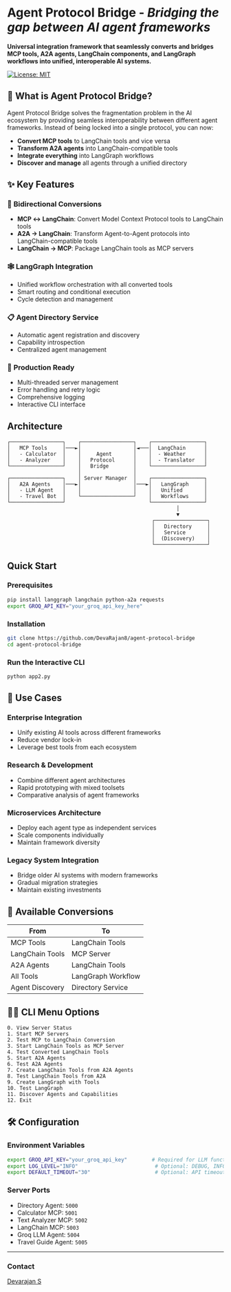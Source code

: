 # Agent Protocol Bridge - *Bridging the gap between AI agent frameworks* 
**Universal integration framework that seamlessly converts and bridges MCP tools, A2A agents, LangChain components, and LangGraph workflows into unified, interoperable AI systems.**

[![License: MIT](https://img.shields.io/badge/License-MIT-yellow.svg)](https://opensource.org/licenses/MIT)

## 🚀 What is Agent Protocol Bridge?

Agent Protocol Bridge solves the fragmentation problem in the AI ecosystem by providing seamless interoperability between different agent frameworks. Instead of being locked into a single protocol, you can now:

- **Convert MCP tools** to LangChain tools and vice versa
- **Transform A2A agents** into LangChain-compatible tools
- **Integrate everything** into LangGraph workflows
- **Discover and manage** all agents through a unified directory

## ✨ Key Features

### 🔄 **Bidirectional Conversions**
- **MCP ↔ LangChain**: Convert Model Context Protocol tools to LangChain tools
- **A2A → LangChain**: Transform Agent-to-Agent protocols into LangChain-compatible tools
- **LangChain → MCP**: Package LangChain tools as MCP servers

### 🕸️ **LangGraph Integration**
- Unified workflow orchestration with all converted tools
- Smart routing and conditional execution
- Cycle detection and management

### 📋 **Agent Directory Service**
- Automatic agent registration and discovery
- Capability introspection
- Centralized agent management

### 🔧 **Production Ready**
- Multi-threaded server management
- Error handling and retry logic
- Comprehensive logging
- Interactive CLI interface

##  Architecture

```
┌─────────────────┐    ┌─────────────────┐    ┌─────────────────┐
│   MCP Tools     │───►│                 │◄───│  LangChain      │
│   - Calculator  │    │     Agent       │    │  - Weather      │
│   - Analyzer    │    │   Protocol      │    │  - Translator   │
└─────────────────┘    │   Bridge        │    └─────────────────┘
                       │                 │
┌─────────────────┐    │ Server Manager  │    ┌─────────────────┐
│   A2A Agents    │───►│                 │───►│   LangGraph     │
│   - LLM Agent   │    │                 │    │   Unified       │
│   - Travel Bot  │    └─────────────────┘    │   Workflows     │
└─────────────────┘                           └─────────────────┘
                                                       │
                                                       ▼
                                               ┌─────────────────┐
                                               │   Directory     │
                                               │   Service       │
                                               │  (Discovery)    │
                                               └─────────────────┘
```

## Quick Start

### Prerequisites

```bash
pip install langgraph langchain python-a2a requests
export GROQ_API_KEY="your_groq_api_key_here"
```

### Installation

```bash
git clone https://github.com/DevaRajan8/agent-protocol-bridge
cd agent-protocol-bridge
```

### Run the Interactive CLI

```bash
python app2.py
```

## 🎯 Use Cases

### **Enterprise Integration**
- Unify existing AI tools across different frameworks
- Reduce vendor lock-in
- Leverage best tools from each ecosystem

### **Research & Development**
- Combine different agent architectures
- Rapid prototyping with mixed toolsets
- Comparative analysis of agent frameworks

### **Microservices Architecture**
- Deploy each agent type as independent services
- Scale components individually
- Maintain framework diversity

### **Legacy System Integration**
- Bridge older AI systems with modern frameworks
- Gradual migration strategies
- Maintain existing investments

## 🔧 Available Conversions

| From | To |
|------|----|
| MCP Tools | LangChain Tools |
| LangChain Tools | MCP Server |
| A2A Agents | LangChain Tools |
| All Tools | LangGraph Workflow |
| Agent Discovery | Directory Service |

## 🏃‍♂️ CLI Menu Options

```
0. View Server Status
1. Start MCP Servers
2. Test MCP to LangChain Conversion
3. Start LangChain Tools as MCP Server
4. Test Converted LangChain Tools
5. Start A2A Agents
6. Test A2A Agents
7. Create LangChain Tools from A2A Agents
8. Test LangChain Tools from A2A
9. Create LangGraph with Tools
10. Test LangGraph
11. Discover Agents and Capabilities
12. Exit
```

## 🛠️ Configuration

### Environment Variables

```bash
export GROQ_API_KEY="your_groq_api_key"        # Required for LLM functionality
export LOG_LEVEL="INFO"                         # Optional: DEBUG, INFO, WARNING, ERROR
export DEFAULT_TIMEOUT="30"                     # Optional: API timeout in seconds
```

### Server Ports

- Directory Agent: `5000`
- Calculator MCP: `5001`
- Text Analyzer MCP: `5002`
- LangChain MCP: `5003`
- Groq LLM Agent: `5004`
- Travel Guide Agent: `5005`


---

### Contact 

[Devarajan S](mailto:devarajan8.official@gmail.com)
